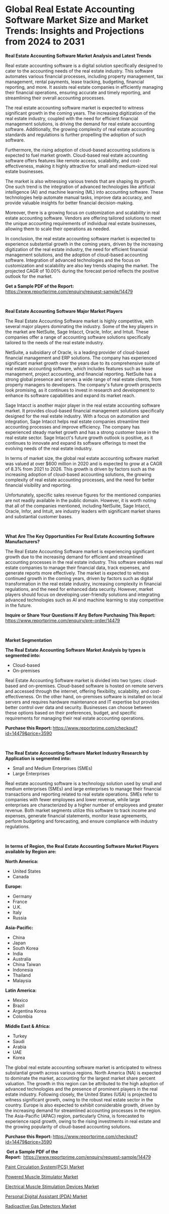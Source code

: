 <p><h1>Global Real Estate Accounting Software Market Size and Market Trends: Insights and Projections from 2024 to 2031</h1></p><p><strong>Real Estate Accounting Software Market Analysis and Latest Trends</strong></p>
<p><p>Real estate accounting software is a digital solution specifically designed to cater to the accounting needs of the real estate industry. This software automates various financial processes, including property management, tax management, rental payments, lease tracking, budgeting, financial reporting, and more. It assists real estate companies in efficiently managing their financial operations, ensuring accurate and timely reporting, and streamlining their overall accounting processes.</p><p>The real estate accounting software market is expected to witness significant growth in the coming years. The increasing digitization of the real estate industry, coupled with the need for efficient financial management solutions, is driving the demand for real estate accounting software. Additionally, the growing complexity of real estate accounting standards and regulations is further propelling the adoption of such software.</p><p>Furthermore, the rising adoption of cloud-based accounting solutions is expected to fuel market growth. Cloud-based real estate accounting software offers features like remote access, scalability, and cost-effectiveness, making it highly attractive for small and medium-sized real estate businesses.</p><p>The market is also witnessing various trends that are shaping its growth. One such trend is the integration of advanced technologies like artificial intelligence (AI) and machine learning (ML) into accounting software. These technologies help automate manual tasks, improve data accuracy, and provide valuable insights for better financial decision-making.</p><p>Moreover, there is a growing focus on customization and scalability in real estate accounting software. Vendors are offering tailored solutions to meet the unique accounting requirements of individual real estate businesses, allowing them to scale their operations as needed.</p><p>In conclusion, the real estate accounting software market is expected to experience substantial growth in the coming years, driven by the increasing digitization of the real estate industry, the need for efficient financial management solutions, and the adoption of cloud-based accounting software. Integration of advanced technologies and the focus on customization and scalability are also key trends shaping the market. The projected CAGR of 10.00% during the forecast period reflects the positive outlook for the market.</p></p>
<p><strong>Get a Sample PDF of the Report:&nbsp;</strong> <a href="https://www.reportprime.com/enquiry/request-sample/14479">https://www.reportprime.com/enquiry/request-sample/14479</a></p>
<p>&nbsp;</p>
<p><strong>Real Estate Accounting Software Major Market Players</strong></p>
<p><p>The Real Estate Accounting Software market is highly competitive, with several major players dominating the industry. Some of the key players in the market are NetSuite, Sage Intacct, Oracle, Infor, and Intuit. These companies offer a range of accounting software solutions specifically tailored to the needs of the real estate industry.</p><p>NetSuite, a subsidiary of Oracle, is a leading provider of cloud-based financial management and ERP solutions. The company has experienced significant market growth over the years due to its comprehensive suite of real estate accounting software, which includes features such as lease management, project accounting, and financial reporting. NetSuite has a strong global presence and serves a wide range of real estate clients, from property managers to developers. The company's future growth prospects look promising, as it continues to invest in research and development to enhance its software capabilities and expand its market reach.</p><p>Sage Intacct is another major player in the real estate accounting software market. It provides cloud-based financial management solutions specifically designed for the real estate industry. With a focus on automation and integration, Sage Intacct helps real estate companies streamline their accounting processes and improve efficiency. The company has experienced steady market growth and has a strong customer base in the real estate sector. Sage Intacct's future growth outlook is positive, as it continues to innovate and expand its software offerings to meet the evolving needs of the real estate industry.</p><p>In terms of market size, the global real estate accounting software market was valued at over $600 million in 2020 and is expected to grow at a CAGR of 8.3% from 2021 to 2026. This growth is driven by factors such as the increasing adoption of cloud-based accounting solutions, the growing complexity of real estate accounting processes, and the need for better financial visibility and reporting.</p><p>Unfortunately, specific sales revenue figures for the mentioned companies are not readily available in the public domain. However, it is worth noting that all of the companies mentioned, including NetSuite, Sage Intacct, Oracle, Infor, and Intuit, are industry leaders with significant market shares and substantial customer bases.</p></p>
<p>&nbsp;</p>
<p><strong>What Are The Key Opportunities For Real Estate Accounting Software Manufacturers?</strong></p>
<p><p>The Real Estate Accounting Software market is experiencing significant growth due to the increasing demand for efficient and streamlined accounting processes in the real estate industry. This software enables real estate companies to manage their financial data, track expenses, and generate reports more effectively. The market is expected to witness continued growth in the coming years, driven by factors such as digital transformation in the real estate industry, increasing complexity in financial regulations, and the need for enhanced data security. However, market players should focus on developing user-friendly solutions and integrating advanced technologies such as AI and machine learning to stay competitive in the future.</p></p>
<p><strong>Inquire or Share Your Questions If Any Before Purchasing This Report:</strong> <a href="https://www.reportprime.com/enquiry/pre-order/14479">https://www.reportprime.com/enquiry/pre-order/14479</a></p>
<p>&nbsp;</p>
<p><strong>Market Segmentation</strong></p>
<p><strong>The Real Estate Accounting Software Market Analysis by types is segmented into:</strong></p>
<p><ul><li>Cloud-based</li><li>On-premises</li></ul></p>
<p><p>Real Estate Accounting Software market is divided into two types: cloud-based and on-premises. Cloud-based software is hosted on remote servers and accessed through the internet, offering flexibility, scalability, and cost-effectiveness. On the other hand, on-premises software is installed on local servers and requires hardware maintenance and IT expertise but provides better control over data and security. Businesses can choose between these options based on their preferences, budget, and specific requirements for managing their real estate accounting operations.</p></p>
<p><strong>Purchase this Report:&nbsp;</strong><a href="https://www.reportprime.com/checkout?id=14479&price=3590">https://www.reportprime.com/checkout?id=14479&price=3590</a></p>
<p>&nbsp;</p>
<p><strong>The Real Estate Accounting Software Market Industry Research by Application is segmented into:</strong></p>
<p><ul><li>Small and Medium Enterprises (SMEs)</li><li>Large Enterprises</li></ul></p>
<p><p>Real estate accounting software is a technology solution used by small and medium enterprises (SMEs) and large enterprises to manage their financial transactions and reporting related to real estate operations. SMEs refer to companies with fewer employees and lower revenue, while large enterprises are characterized by a higher number of employees and greater revenue. Both market segments utilize this software to track income and expenses, generate financial statements, monitor lease agreements, perform budgeting and forecasting, and ensure compliance with industry regulations.</p></p>
<p>&nbsp;</p>
<p><strong>In terms of Region, the Real Estate Accounting Software Market Players available by Region are:</strong></p>
<p>
    <p> <strong> North America: </strong>
        <ul>
            <li>United States</li>
            <li>Canada</li>
        </ul>
        </p> 
    <p> <strong> Europe: </strong>
        <ul>
            <li>Germany</li>
            <li>France</li>
            <li>U.K.</li>
            <li>Italy</li>
            <li>Russia</li>
        </ul>
        </p> 
    <p> <strong> Asia-Pacific: </strong>
        <ul>
            <li>China</li>
            <li>Japan</li>
            <li>South Korea</li>
            <li>India</li>
            <li>Australia</li>
            <li>China Taiwan</li>
            <li>Indonesia</li>
            <li>Thailand</li>
            <li>Malaysia</li>
        </ul>
        </p> 
    <p> <strong> Latin America: </strong>
        <ul>
            <li>Mexico</li>
            <li>Brazil</li>
            <li>Argentina Korea</li>
            <li>Colombia</li>
        </ul>
        </p> 
    <p> <strong> Middle East & Africa: </strong>
        <ul>
            <li>Turkey</li>
            <li>Saudi</li>
            <li>Arabia</li>
            <li>UAE</li>
            <li>Korea</li>
        </ul>
    </p>
    </p>
<p><p>The global real estate accounting software market is anticipated to witness substantial growth across various regions. North America (NA) is expected to dominate the market, accounting for the largest market share percent valuation. The growth in this region can be attributed to the high adoption of advanced technologies and the presence of prominent players in the real estate industry. Following closely, the United States (USA) is projected to witness significant growth, owing to the robust real estate sector in the country. Europe is also expected to exhibit considerable growth, driven by the increasing demand for streamlined accounting processes in the region. The Asia-Pacific (APAC) region, particularly China, is forecasted to experience rapid growth, owing to the rising investments in real estate and the growing popularity of cloud-based accounting solutions.</p></p>
<p><strong>Purchase this Report: </strong><a href="https://www.reportprime.com/checkout?id=14479&price=3590">https://www.reportprime.com/checkout?id=14479&price=3590</a></p>
<p>&nbsp;<strong>Get a Sample PDF of the Report:&nbsp;&nbsp;</strong><a href="https://www.reportprime.com/enquiry/request-sample/14479">https://www.reportprime.com/enquiry/request-sample/14479</a></p>
<p><strong></strong></p>
<p><p><a href="https://medium.com/@sharonmurphy49/paint-circulation-system-pcs-market-analysis-its-cagr-market-segmentation-and-global-industry-a5dfdad1a1e1">Paint Circulation System(PCS) Market</a></p><p><a href="https://www.linkedin.com/pulse/powered-muscle-stimulator-market-comprehensive-report-its-0o9ge?trackingId=SEs0dgw4TfOr3Gw7k50tig%3D%3D">Powered Muscle Stimulator Market</a></p><p><a href="https://www.linkedin.com/pulse/electrical-muscle-stimulation-devices-market-share-amp-vktae?trackingId=YIbiyG4UQxu6dEwK1RkmPA%3D%3D">Electrical Muscle Stimulation Devices Market</a></p><p><a href="https://medium.com/@sharonmurphy49/personal-digital-assistant-pda-market-analysis-and-sze-forecasted-for-period-from-2023-to-2030-76ade721a75f">Personal Digital Assistant (PDA) Market</a></p><p><a href="https://www.linkedin.com/pulse/radioactive-gas-detectors-market-size-share-amp-trends-iutte?trackingId=FnKplmZvTPG9qPQft%2FEs6w%3D%3D">Radioactive Gas Detectors Market</a></p></p>